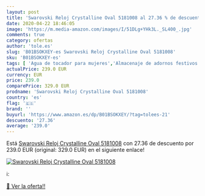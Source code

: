 ```yaml
---
layout: post
title: 'Swarovski Reloj Crystalline Oval 5181008 al 27.36 % de descuento'
date: 2020-04-22 18:46:05
image: 'https://m.media-amazon.com/images/I/51DLg+YHk3L._SL400_.jpg'
comments: true
category: ofertas
author: 'tole.es'
slug: 'B01BSOKXEY-es Swarovski Reloj Crystalline Oval 5181008'
sku: 'B01BSOKXEY-es'
tags: [ 'Agua de tocador para mujeres','Almacenaje de adornos festivos','Almacenamiento y organización','Belleza','Fragancias para mujeres','Hogar y cocina','Iluminación','Iluminación de interior','Iluminación decorativa y para usos específicos de interior','Juguetes','Juguetes electrónicos','Juguetes y juegos','Perfumes y fragancias','Velas eléctricas y LED','Videojuegos para niños','swarovski', ]
actualPrice: 239.0 EUR
currency: EUR
price: 239.0
comparePrice: 329.0 EUR
prodname: 'Swarovski Reloj Crystalline Oval 5181008'
country: 'es'
flag: '🇪🇸'
brand: ''
buyurl: 'https://www.amazon.es/dp/B01BSOKXEY/?tag=tolees-21'
descuento: '27.36'
average: '239.0'
---
```


Está [Swarovski Reloj Crystalline Oval 5181008](https://www.amazon.es/dp/B01BSOKXEY/?tag=tolees-21) con 27.36 de descuento por 239.0 EUR (original: 329.0 EUR) en el siguiente enlace!

[![Swarovski Reloj Crystalline Oval 5181008](https://m.media-amazon.com/images/I/51DLg+YHk3L._SL400_.jpg)](https://www.amazon.es/dp/B01BSOKXEY/?tag=tolees-21)

ℹ️:


[🛒 Ver la oferta!!](https://www.amazon.es/dp/B01BSOKXEY/?tag=tolees-21)
